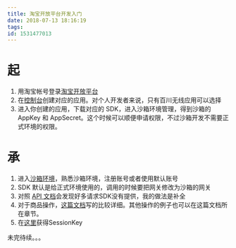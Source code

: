 ```yaml
---
title: 淘宝开放平台开发入门
date: 2018-07-13 18:16:19
tags:
id: 1531477013
---
```

# 起
1. 用淘宝帐号登录[淘宝开放平台](http://open.taobao.com)
2. 在[控制台](http://console.open.taobao.com)创建对应的应用。对个人开发者来说，只有百川无线应用可以选择
3. 进入你创建的应用，下载对应的 SDK，进入沙箱环境管理，得到沙箱的 AppKey 和 AppSecret。这个时候可以顺便申请权限，不过沙箱开发不需要正式环境的权限。

# 承
1. 进入[沙箱环境](http://www.tbsandbox.com)，熟悉沙箱环境，注册账号或者使用默认账号
2. SDK 默认是给正式环境使用的，调用的时候要把网关修改为沙箱的网关
3. 对照 [API 文档](http://open.taobao.com/api.htm?cid=1&docId=21348&docType=2)会发现好多请求SDK没有提供，我的做法是补全
4. 对于商品操作，[这篇文档](http://open.taobao.com/doc.htm?docId=102602&docType=1)写的比较详细。其他操作的例子也可以在这篇文档所在章节。
5. 在[这里](http://mini.tbsandbox.com/tools/getSessionKey.htm)获得SessionKey

未完待续。。。